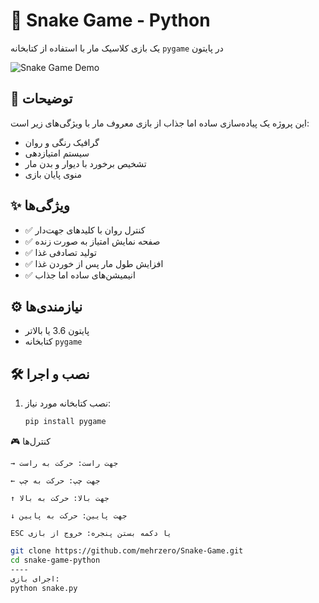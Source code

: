 # 🐍 Snake Game - Python

یک بازی کلاسیک مار با استفاده از کتابخانه `pygame` در پایتون

![Snake Game Demo](demo.gif)

## 📜 توضیحات
این پروژه یک پیاده‌سازی ساده اما جذاب از بازی معروف مار با ویژگی‌های زیر است:
- گرافیک رنگی و روان
- سیستم امتیازدهی
- تشخیص برخورد با دیوار و بدن مار
- منوی پایان بازی

## ✨ ویژگی‌ها
- ✅ کنترل روان با کلیدهای جهت‌دار
- ✅ صفحه نمایش امتیاز به صورت زنده
- ✅ تولید تصادفی غذا
- ✅ افزایش طول مار پس از خوردن غذا
- ✅ انیمیشن‌های ساده اما جذاب

## ⚙️ نیازمندی‌ها
- پایتون 3.6 یا بالاتر
- کتابخانه `pygame`

## 🛠️ نصب و اجرا
1. نصب کتابخانه مورد نیاز:
   ```bash
   pip install pygame

🎮 کنترل‌ها

    → جهت راست: حرکت به راست

    ← جهت چپ: حرکت به چپ

    ↑ جهت بالا: حرکت به بالا

    ↓ جهت پایین: حرکت به پایین

    ESC یا دکمه بستن پنجره: خروج از بازی
```bash
git clone https://github.com/mehrzero/Snake-Game.git
cd snake-game-python
----
اجرای بازی:
python snake.py
